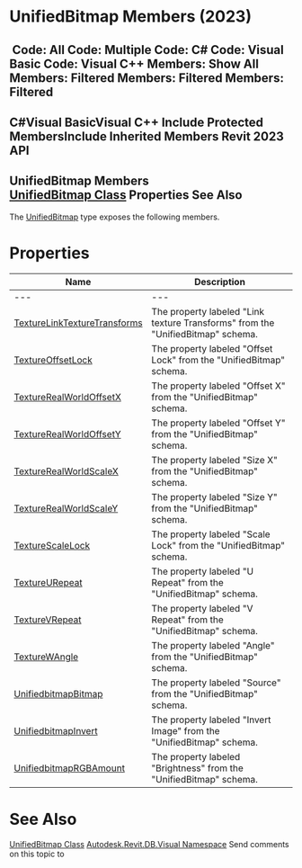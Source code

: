 # UnifiedBitmap Members (2023)

﻿
 Code: All Code: Multiple Code: C# Code: Visual Basic Code: Visual C++  Members: Show All Members: Filtered Members: Filtered Members: Filtered   
---  
C#Visual BasicVisual C++
Include Protected MembersInclude Inherited Members
Revit 2023 API  
---  
UnifiedBitmap Members  
[UnifiedBitmap Class](de22f405-e0d8-e50a-096f-7e199c64fd00.md "UnifiedBitmap Class") Properties See Also  
---  
The [UnifiedBitmap](de22f405-e0d8-e50a-096f-7e199c64fd00.md "UnifiedBitmap Class") type exposes the following members.
# Properties
| Name | Description |
| --- | --- |
| --- | --- | --- |
| [TextureLinkTextureTransforms](31f80d3b-2533-3162-834e-5ad7b12e0485.md "TextureLinkTextureTransforms Property") | The property labeled "Link texture Transforms" from the "UnifiedBitmap" schema. |
| [TextureOffsetLock](c3949960-57e9-af40-9089-b98358d262b6.md "TextureOffsetLock Property") | The property labeled "Offset Lock" from the "UnifiedBitmap" schema. |
| [TextureRealWorldOffsetX](2e9d8537-c2f5-63f7-ed8f-3cf79187884d.md "TextureRealWorldOffsetX Property") | The property labeled "Offset X" from the "UnifiedBitmap" schema. |
| [TextureRealWorldOffsetY](67039b79-662a-04e5-9e7b-1a7dd721de2f.md "TextureRealWorldOffsetY Property") | The property labeled "Offset Y" from the "UnifiedBitmap" schema. |
| [TextureRealWorldScaleX](a098bb5f-6806-09bb-b953-20414d813c2b.md "TextureRealWorldScaleX Property") | The property labeled "Size X" from the "UnifiedBitmap" schema. |
| [TextureRealWorldScaleY](7eb68149-e800-83c5-76cd-8bf0f1b5f48b.md "TextureRealWorldScaleY Property") | The property labeled "Size Y" from the "UnifiedBitmap" schema. |
| [TextureScaleLock](4ea03509-9ed3-63f2-6994-13e82d10a279.md "TextureScaleLock Property") | The property labeled "Scale Lock" from the "UnifiedBitmap" schema. |
| [TextureURepeat](2d4a8b51-207f-748b-216e-b95d0157ed87.md "TextureURepeat Property") | The property labeled "U Repeat" from the "UnifiedBitmap" schema. |
| [TextureVRepeat](4f27d9ff-9a06-d4e8-16a2-87c152bc8fca.md "TextureVRepeat Property") | The property labeled "V Repeat" from the "UnifiedBitmap" schema. |
| [TextureWAngle](70228034-f9d6-d90f-978c-e888675f5043.md "TextureWAngle Property") | The property labeled "Angle" from the "UnifiedBitmap" schema. |
| [UnifiedbitmapBitmap](5cad9946-8498-9b0f-544d-d2328e5960b7.md "UnifiedbitmapBitmap Property") | The property labeled "Source" from the "UnifiedBitmap" schema. |
| [UnifiedbitmapInvert](f0f20769-4edf-af56-a665-8f13edbb85cf.md "UnifiedbitmapInvert Property") | The property labeled "Invert Image" from the "UnifiedBitmap" schema. |
| [UnifiedbitmapRGBAmount](4e239ace-46c6-4580-2db3-1ec181237beb.md "UnifiedbitmapRGBAmount Property") | The property labeled "Brightness" from the "UnifiedBitmap" schema. |

# See Also
[UnifiedBitmap Class](de22f405-e0d8-e50a-096f-7e199c64fd00.md "UnifiedBitmap Class")
[Autodesk.Revit.DB.Visual Namespace](f5a10581-6ac2-be19-0e32-f87d05bc8b83.md "Autodesk.Revit.DB.Visual Namespace")
Send comments on this topic to 